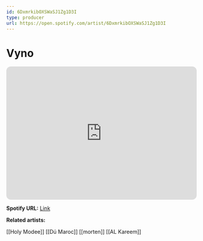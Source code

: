 ```yaml
---
id: 6DxmrkibOXSWaSJ1Zg1D3I
type: producer
url: https://open.spotify.com/artist/6DxmrkibOXSWaSJ1Zg1D3I
---
```

# Vyno

<iframe style="border-radius:12px" src="https://open.spotify.com/embed/artist/6DxmrkibOXSWaSJ1Zg1D3I" width="100%" height="352" frameBorder="0" allowfullscreen="" allow="autoplay; clipboard-write; encrypted-media; fullscreen; picture-in-picture" loading="lazy"></iframe>

**Spotify URL:** [Link](https://open.spotify.com/artist/6DxmrkibOXSWaSJ1Zg1D3I)

**Related artists:**

[[Holy Modee]]
[[Dú Maroc]]
[[morten]]
[[AL Kareem]]
